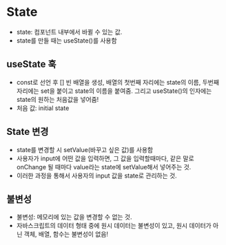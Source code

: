 # State

- state: 컴포넌트 내부에서 바뀔 수 있는 값.
- state를 만들 때는 useState()를 사용함

## useState 훅

- const로 선언 후 [] 빈 배열을 생성, 배열의 첫번째 자리에는 state의 이름, 두번째 자리에는 set을 붙이고 state의 이름을 붙여줌. 그리고 useState()의 인자에는 state의 원하는 처음값을 넣어줌!
- 처음 값: initial state

## State 변경

- state를 변경할 시 setValue(바꾸고 싶은 값)를 사용함
- 사용자가 input에 어떤 값을 입력하면, 그 값을 입력할때마다, 같은 말로 onChange 될 때마다 value라는 state에 setValue해서 넣어주는 것.
- 이러한 과정을 통해서 사용자의 input 값을 state로 관리하는 것.

## 불변성

- 불변성: 메모리에 있는 값을 변경할 수 없는 것.
- 자바스크립트의 데이터 형태 중에 원시 데이터는 불변성이 있고, 원시 데이터가 아닌 객체, 배열, 함수는 불변성이 없음!
